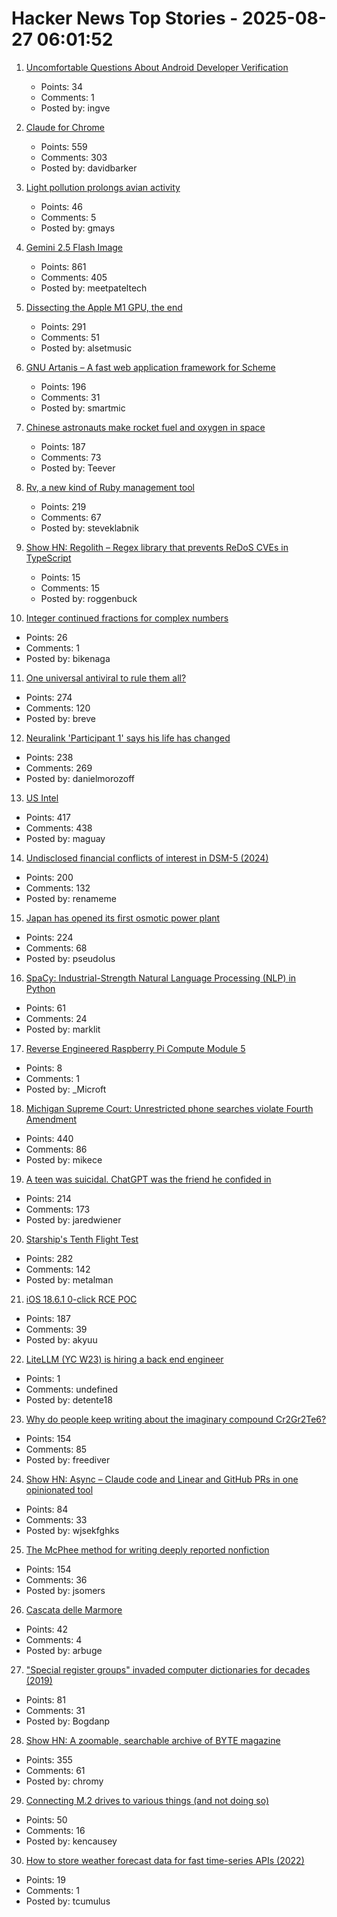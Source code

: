 # Hacker News Top Stories - 2025-08-27 06:01:52

1. [Uncomfortable Questions About Android Developer Verification](https://commonsware.com/blog/2025/08/26/uncomfortable-questions-android-developer-verification.html)
   - Points: 34
   - Comments: 1
   - Posted by: ingve

2. [Claude for Chrome](https://www.anthropic.com/news/claude-for-chrome)
   - Points: 559
   - Comments: 303
   - Posted by: davidbarker

3. [Light pollution prolongs avian activity](https://gizmodo.com/birds-across-the-world-are-singing-all-day-for-a-disturbing-reason-2000646257)
   - Points: 46
   - Comments: 5
   - Posted by: gmays

4. [Gemini 2.5 Flash Image](https://developers.googleblog.com/en/introducing-gemini-2-5-flash-image/)
   - Points: 861
   - Comments: 405
   - Posted by: meetpateltech

5. [Dissecting the Apple M1 GPU, the end](https://rosenzweig.io/blog/asahi-gpu-part-n.html)
   - Points: 291
   - Comments: 51
   - Posted by: alsetmusic

6. [GNU Artanis – A fast web application framework for Scheme](https://artanis.dev/index.html)
   - Points: 196
   - Comments: 31
   - Posted by: smartmic

7. [Chinese astronauts make rocket fuel and oxygen in space](https://www.livescience.com/space/space-exploration/chinese-astronauts-make-rocket-fuel-and-oxygen-in-space-using-1st-of-its-kind-artificial-photosynthesis)
   - Points: 187
   - Comments: 73
   - Posted by: Teever

8. [Rv, a new kind of Ruby management tool](https://andre.arko.net/2025/08/25/rv-a-new-kind-of-ruby-management-tool/)
   - Points: 219
   - Comments: 67
   - Posted by: steveklabnik

9. [Show HN: Regolith – Regex library that prevents ReDoS CVEs in TypeScript](https://github.com/JakeRoggenbuck/regolith)
   - Points: 15
   - Comments: 15
   - Posted by: roggenbuck

10. [Integer continued fractions for complex numbers](https://arxiv.org/abs/2508.15078)
   - Points: 26
   - Comments: 1
   - Posted by: bikenaga

11. [One universal antiviral to rule them all?](https://www.cuimc.columbia.edu/news/one-universal-antiviral-rule-them-all)
   - Points: 274
   - Comments: 120
   - Posted by: breve

12. [Neuralink 'Participant 1' says his life has changed](https://fortune.com/2025/08/23/neuralink-participant-1-noland-arbaugh-18-months-post-surgery-life-changed-elon-musk/)
   - Points: 238
   - Comments: 269
   - Posted by: danielmorozoff

13. [US Intel](https://stratechery.com/2025/u-s-intel/)
   - Points: 417
   - Comments: 438
   - Posted by: maguay

14. [Undisclosed financial conflicts of interest in DSM-5 (2024)](https://www.bmj.com/content/384/bmj-2023-076902)
   - Points: 200
   - Comments: 132
   - Posted by: renameme

15. [Japan has opened its first osmotic power plant](https://www.theguardian.com/world/2025/aug/25/japan-osmotic-power-plant-fukuoka)
   - Points: 224
   - Comments: 68
   - Posted by: pseudolus

16. [SpaCy: Industrial-Strength Natural Language Processing (NLP) in Python](https://github.com/explosion/spaCy)
   - Points: 61
   - Comments: 24
   - Posted by: marklit

17. [Reverse Engineered Raspberry Pi Compute Module 5](https://github.com/schlae/cm5-reveng)
   - Points: 8
   - Comments: 1
   - Posted by: _Microft

18. [Michigan Supreme Court: Unrestricted phone searches violate Fourth Amendment](https://reclaimthenet.org/michigan-supreme-court-rules-phone-search-warrants-must-be-specific)
   - Points: 440
   - Comments: 86
   - Posted by: mikece

19. [A teen was suicidal. ChatGPT was the friend he confided in](https://www.nytimes.com/2025/08/26/technology/chatgpt-openai-suicide.html)
   - Points: 214
   - Comments: 173
   - Posted by: jaredwiener

20. [Starship's Tenth Flight Test](https://www.spacex.com/)
   - Points: 282
   - Comments: 142
   - Posted by: metalman

21. [iOS 18.6.1 0-click RCE POC](https://github.com/b1n4r1b01/n-days/blob/main/CVE-2025-43300.md)
   - Points: 187
   - Comments: 39
   - Posted by: akyuu

22. [LiteLLM (YC W23) is hiring a back end engineer](https://www.ycombinator.com/companies/litellm/jobs/6uvoBp3-founding-backend-engineer)
   - Points: 1
   - Comments: undefined
   - Posted by: detente18

23. [Why do people keep writing about the imaginary compound Cr2Gr2Te6?](https://www.righto.com/2025/08/Cr2Ge2Te6-not-Cr2Gr2Te6.html)
   - Points: 154
   - Comments: 85
   - Posted by: freediver

24. [Show HN: Async – Claude code and Linear and GitHub PRs in one opinionated tool](https://github.com/bkdevs/async-server)
   - Points: 84
   - Comments: 33
   - Posted by: wjsekfghks

25. [The McPhee method for writing deeply reported nonfiction](https://jsomers.net/blog/the-mcphee-method)
   - Points: 154
   - Comments: 36
   - Posted by: jsomers

26. [Cascata delle Marmore](https://en.wikipedia.org/wiki/Cascata_delle_Marmore)
   - Points: 42
   - Comments: 4
   - Posted by: arbuge

27. ["Special register groups" invaded computer dictionaries for decades (2019)](https://www.righto.com/2019/10/how-special-register-groups-invaded.html)
   - Points: 81
   - Comments: 31
   - Posted by: Bogdanp

28. [Show HN: A zoomable, searchable archive of BYTE magazine](https://byte.tsundoku.io)
   - Points: 355
   - Comments: 61
   - Posted by: chromy

29. [Connecting M.2 drives to various things (and not doing so)](https://utcc.utoronto.ca/~cks/space/blog/tech/M2ToVariousThings)
   - Points: 50
   - Comments: 16
   - Posted by: kencausey

30. [How to store weather forecast data for fast time-series APIs (2022)](https://openmeteo.substack.com/p/how-to-store-weather-forecast-data)
   - Points: 19
   - Comments: 1
   - Posted by: tcumulus


